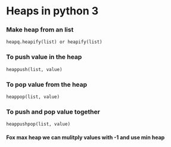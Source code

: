 # Heaps in python 3
### Make heap from an list
```
heapq.heapify(list) or heapify(list)
```
### To push value in the heap
```
heappush(list, value)
```
### To pop value from the heap
```
heappop(list, value)
```
### To push and pop value together
```
heappushpop(list, value)
```

#### Fox max heap we can mulitply values with -1 and use min heap